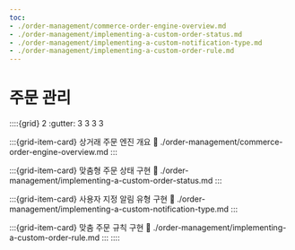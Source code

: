 ```yaml
---
toc:
- ./order-management/commerce-order-engine-overview.md
- ./order-management/implementing-a-custom-order-status.md
- ./order-management/implementing-a-custom-notification-type.md
- ./order-management/implementing-a-custom-order-rule.md
---
```

# 주문 관리

::::{grid} 2
:gutter: 3 3 3 3

:::{grid-item-card}  상거래 주문 엔진 개요
:link: ./order-management/commerce-order-engine-overview.md
:::

:::{grid-item-card}  맞춤형 주문 상태 구현
:link: ./order-management/implementing-a-custom-order-status.md
:::

:::{grid-item-card}  사용자 지정 알림 유형 구현
:link: ./order-management/implementing-a-custom-notification-type.md
:::

:::{grid-item-card}  맞춤 주문 규칙 구현
:link: ./order-management/implementing-a-custom-order-rule.md
:::
::::
